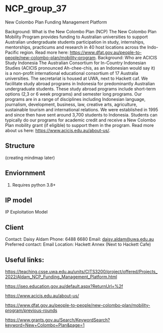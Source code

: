 # NCP_group_37
New Colombo Plan Funding Management Platform

Background: What is the New Colombo Plan (NCP) The New Colombo Plan Mobility Program provides funding to Australian universities to support Australian undergraduate students participation in study, internships, mentorships, practicums and research in 40 host locations across the Indo-Pacific region. Read more here: https://www.dfat.gov.au/people-to-people/new-colombo-plan/mobility-program.
Background: Who are ACICIS Study Indonesia The Australian Consortium for In-Country Indonesian Studies (ACICIS pronounced Ah-chee-chis, as an Indonesian would say it) is a non-profit international educational consortium of 17 Australia universities. The secretariat is housed at UWA, next to Hackett caf. We facilitate study abroad programs in Indonesia for predominantly Australian undergraduate students. These study abroad programs include short-term options (2,3 or 6 week programs) and semester long programs. Our programs are in a range of disciplines including Indonesian language, journalism, development, business, law, creative arts, agriculture, sustainable tourism and international relations. We were established in 1995 and since then have sent around 3,700 students to Indonesia. Students can typically do our programs for academic credit and receive a New Colombo Plan mobility grant (if eligible) to support them in the program. Read more about us here: https://www.acicis.edu.au/about-us/.



## Structure
(creating mindmap later)


## Enviornment
1. Requires python 3.8+

## IP model

IP Exploitation Model

## Client 

Contact: Daisy Aldam
Phone: 6488 6680
Email: daisy.aldam@uwa.edu.au
Preferred contact: Email
Location: Hackett Annex (Next to Hackett Cafe)


## Useful links:
https://teaching.csse.uwa.edu.au/units/CITS3200/project/offered/Projects_2022/Aldam_NCP_Funding_Management_Platform.html

https://iseo.education.gov.au/default.aspx?ReturnUrl=%2f

https://www.acicis.edu.au/about-us/

https://www.dfat.gov.au/people-to-people/new-colombo-plan/mobility-program/previous-rounds

https://www.grants.gov.au/Search/KeywordSearch?keyword=New+Colombo+Plan&page=1
